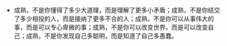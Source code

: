 - 成熟，不是你懂得了多少大道理，而是理解了更多小矛盾；成熟，不是你结交了多少相投的人，而是接纳了更多不合的人；成熟，不是你可以从事伟大的事，而是可以专心卑微的事；成熟，不是你可以改变世界，而是可以改变自己；成熟，不是你发现自己多聪明，而是知道了自己多愚蠢。
